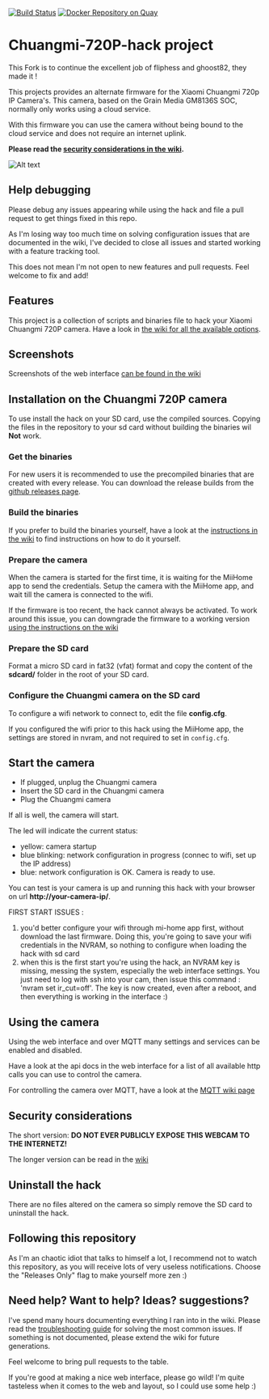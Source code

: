 [![Build Status](https://travis-ci.org/fliphess/chuangmi-720p-hack.svg?branch=master)](https://travis-ci.org/fliphess/chuangmi-720p-hack)
[![Docker Repository on Quay](https://quay.io/repository/fliphess/chuangmi-720p-hack/status "Docker Repository on Quay")](https://quay.io/repository/fliphess/chuangmi-720p-hack)

# Chuangmi-720P-hack project

This Fork is to continue the excellent job of fliphess and ghoost82, they made it !

This projects provides an alternate firmware for the Xiaomi Chuangmi 720p IP Camera's.
This camera, based on the Grain Media GM8136S SOC, normally only works using a cloud service.

With this firmware you can use the camera without being bound to the cloud service and does not require an internet uplink.

**Please read the [security considerations in the wiki](https://github.com/fliphess/chuangmi-720p-hack/wiki/Security-Considerations).**

![Alt text](https://github.com/fliphess/chuangmi-720p-hack/raw/master/sdcard/firmware/www/public/static/images/chuangmi.jpg "Chuangmi 720P camera")


## Help debugging

Please debug any issues appearing while using the hack and file a pull request to get things fixed in this repo.

As I'm losing way too much time on solving configuration issues that are documented in the wiki, I've decided to close all issues and started working with a feature tracking tool. 

This does not mean I'm not open to new features and pull requests. Feel welcome to fix and add!

## Features

This project is a collection of scripts and binaries file to hack your Xiaomi Chuangmi 720P camera.
Have a look in [the wiki for all the available options](https://github.com/fliphess/chuangmi-720p-hack/wiki).

## Screenshots

Screenshots of the web interface [can be found in the wiki](https://github.com/fliphess/chuangmi-720p-hack/wiki/Screenshots)


## Installation on the Chuangmi 720P camera

To use install the hack on your SD card, use the compiled sources.
Copying the files in the repository to your sd card without building the binaries wil **Not** work.

###  Get the binaries

For new users it is recommended to use the precompiled binaries that are created with every release.
You can download the release builds from the [github releases page](https://github.com/fliphess/chuangmi-720p-hack/releases).

### Build the binaries

If you prefer to build the binaries yourself, have a look at the [instructions in the wiki](https://github.com/fliphess/chuangmi-720p-hack/wiki/How-to-build-the-binaries-for-the-webcam-hack) to find instructions on how to do it yourself.

### Prepare the camera

When the camera is started for the first time, it is waiting for the MiiHome app to send the credentials.
Setup the camera with the MiiHome app, and wait till the camera is connected to the wifi.

If the firmware is too recent, the hack cannot always be activated.
To work around this issue, you can downgrade the firmware to a working version [using the instructions on the wiki](https://github.com/fliphess/chuangmi-720p-hack/wiki/Flashing-the-U-boot-firmware-to-an-older-version-when-the-hack-is-not-working)


### Prepare the SD card

Format a micro SD card in fat32 (vfat) format and copy the content of the **sdcard/** folder in the root of your SD card.


### Configure the Chuangmi camera on the SD card

To configure a wifi network to connect to, edit the file **config.cfg**.

If you configured the wifi prior to this hack using the MiiHome app, the settings are stored in nvram, and not required to set in `config.cfg`.


## Start the camera

* If plugged, unplug the Chuangmi camera
* Insert the SD card in the Chuangmi camera
* Plug the Chuangmi camera

If all is well, the camera will start.

The led will indicate the current status:

* yellow: camera startup
* blue blinking: network configuration in progress (connec to wifi, set up the IP address)
* blue: network configuration is OK. Camera is ready to use.

You can test is your camera is up and running this hack with your browser on url **http://your-camera-ip/**.

FIRST START ISSUES :
1) you'd better configure your wifi through mi-home app first, without download the last firmware. Doing this, you're going to save your wifi credentials in the NVRAM, so nothing to configure when loading the hack with sd card
2) when this is the first start you're using the hack, an NVRAM key is missing, messing the system, especially the web interface settings. You just need to log with ssh into your cam, then issue this command : 'nvram set ir_cut=off'. The key is now created, even after a reboot, and then everything is working in the interface :)

## Using the camera

Using the web interface and over MQTT many settings and services can be enabled and disabled.

Have a look at the api docs in the web interface for a list of all available http calls you can use to control the camera.

For controlling the camera over MQTT, have a look at the [MQTT wiki page](https://github.com/fliphess/chuangmi-720p-hack/wiki/Configuring-MQTT)


## Security considerations

The short version: **DO NOT EVER PUBLICLY EXPOSE THIS WEBCAM TO THE INTERNETZ!**

The longer version can be read in the [wiki](https://github.com/fliphess/chuangmi-720p-hack/wiki/Security-Considerations)


## Uninstall the hack

There are no files altered on the camera so simply remove the SD card to uninstall the hack.


## Following this repository

As I'm an chaotic idiot that talks to himself a lot, I recommend not to watch this repository, as you will receive lots of very useless notifications.
Choose the "Releases Only" flag to make yourself more zen :)


## Need help? Want to help? Ideas? suggestions?

I've spend many hours documenting everything I ran into in the wiki. Please read the [troubleshooting guide](https://github.com/fliphess/chuangmi-720p-hack/wiki/Troubleshooting) for solving the most common issues.
If something is not documented, please extend the wiki for future generations.

Feel welcome to bring pull requests to the table.

If you're good at making a nice web interface, please go wild! I'm quite tasteless when it comes to the web and layout, so I could use some help :)


